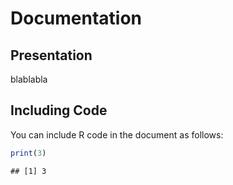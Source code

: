 Documentation
================

## Presentation

blablabla

## Including Code

You can include R code in the document as follows:

``` r
print(3)
```

    ## [1] 3
